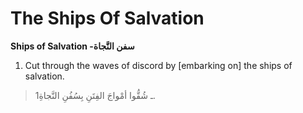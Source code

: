 The Ships Of Salvation
======================

**Ships of Salvation -سفن النَّجاة**

1. Cut through the waves of discord by [embarking on] the ships of
salvation.

> 1ـ شُقُّوا أمْواجَ الفِتَنِ بِسُفُنِ النَّجاةِ.


